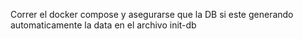Correr el docker compose y asegurarse que la DB si este generando automaticamente la data en el archivo init-db
